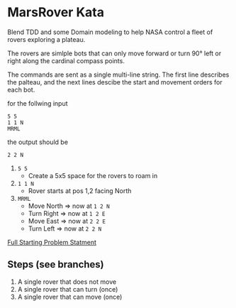 # MarsRover Kata

Blend TDD and some Domain modeling to help NASA control a fleet of rovers exploring a plateau.

The rovers are simlple bots that can only move forward or turn 90&deg; left or right along the cardinal compass points.

The commands are sent as a single multi-line string.  The first line describes the palteau, and the next lines descibe the start and movement orders for each bot.

for the follwing input
```
5 5
1 1 N
MRML
```
the output should be 
```
2 2 N
```

1. ```5 5```
    - Create a 5x5 space for the rovers to roam in
2. ```1 1 N``` 
    - Rover starts at pos 1,2 facing North
3. ```MRML```
    - Move North => now at ```1 2 N```
    - Turn Right => now at ```1 2 E```
    - Move East => now at ```2 2 E```
    - Turn Left => now at ```2 2 N```

[Full Starting Problem Statment](problem.md)

## Steps (see branches)
1. A single rover that does not move
2. A single rover that can turn (once)
3. A single rover that can move (once)
